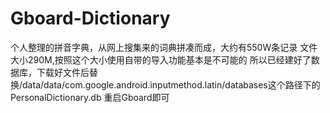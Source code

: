 # Gboard-Dictionary

个人整理的拼音字典，从网上搜集来的词典拼凑而成，大约有550W条记录
文件大小290M,按照这个大小使用自带的导入功能基本是不可能的
所以已经建好了数据库，下载好文件后替换/data/data/com.google.android.inputmethod.latin/databases这个路径下的PersonalDictionary.db
重启Gboard即可
